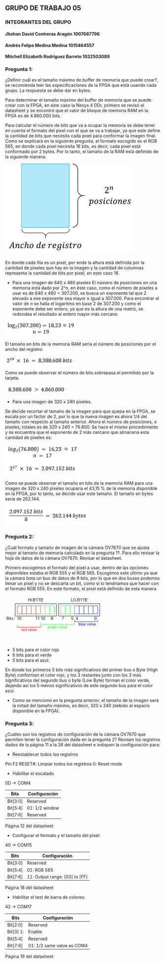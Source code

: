 ﻿## GRUPO DE TRABAJO 05

### INTEGRANTES DEL GRUPO
#### Jhohan David Contreras Aragón		1007687796
#### Andrés Felipe Medina Medina 		1015464557
#### Mitchell Elizabeth Rodríguez Barreto	1032503089


### Pregunta 1:
¿Definir cuál es el tamaño máximo de buffer de memoria que puede crear?, se recomienda leer las especificaciones de la FPGA que está usando cada grupo. La respuesta se debe dar en bytes.

Para determinar el tamaño máximo del buffer de memoria que se puede crear con la FPGA, en este caso la Nexys 4 DDr, primero se revisó el datasheet y se encontró que el valor de bloque de memoria RAM en la FPGA es de 4.860.000 bits.

Para calcular el número de bits que va a ocupar la memoria se debe tener en cuenta el formato del pixel con el que se va a trabajar, ya que este define la cantidad de bits que necesita cada pixel para conformar la imagen final. Como se explicará en la siguiente pregunta, el formato escogido es el RGB 565, en donde cada pixel necesita 16 bits, es decir, cada pixel está conformado por 2 bytes. Por lo tanto, el tamaño de la RAM está definido de la siguiente manera:

![Dimensiones de la memoria RAM](./figs/tamRam.png)

En donde cada fila es un pixel, por ende la altura está definida por la cantidad de pixeles que hay en la imagen y la cantidad de columnas representa la cantidad de bits por pixel, en este caso 16.  

* Para una imagen de 640 x 480 pixeles
El número de posiciones en una memoria está dado por 2^n, en éste caso, como el número de pixeles a usar es de 640 x 480 = 307.200, se busca un exponente tal que 2 elevado a ese exponente sea mayor o igual a 307.000. Para encontrar el valor de _n_ se halla el logaritmo en base 2 de 307.200 y como el exponente debe ser entero, ya que es la altura de una matriz, se redondea el resultado al entero mayor más cercano. 

![Formula1](./figs/formulaUno.png)

El tamaño en bits de la memoria RAM sería el número de posiciones por el ancho del registro:

![Formula2](./figs/formulaDos.png)

Como se puede observar el número de bits sobrepasa el permitido por la tarjeta. 

![Formula3](./figs/formulaTres.png)

* Para una imagen de 320 x 240 pixeles.

Se decide recortar el tamaño de la imagen para que quepa en la FPGA, se escala por un factor de 2, por lo que la nueva imagen es ahora 1/4 del tamaño con respecto al tamaño anterior. Ahora el número de posiciones, o pixeles, totales es de 320 x 240 = 76.800. Se hace el mismo procedimiento y se encuentra que el exponente de 2 más cercano que almacena esta cantidad de pixeles es:  

![Formula4](./figs/formulaCuatro.png)

Como se puede observar el tamaño en bits de la memoria RAM para una imagen de 320 x 240 pixeles ocuparía el 43,15 % de la memoria disponible en la FPGA, por lo tanto, se decide usar este tamaño. El tamaño en bytes sería de 262.144.

![Formula5](./figs/formulaCinco.png)

### Pregunta 2:
¿Cuál formato y tamaño de imagen de la cámara OV7670 que se ajusta mejor al tamaño de memoria calculado en la pregunta 1?. Para ello revisar la hoja de datos de la cámara OV7670. Revisar el datasheet.

Primero escogemos el formato del pixel a usar, dentro de las opciones disponibles estaba el RGB 555 y el RGB 565. Escogimos este último ya que la cámara bota un bus de datos de 8 bits, por lo que en dos buses podemos llenar un pixel y no se descarta un bit, como si lo tendriamos que hacer con el formato RGB 555. En este formato, el pixel está definido de esta manera

![imagen1](./figs/RGB565.gif)

   * 5 bits para el color rojo
   * 6 bits para el verde
   * 5 bits para el azul.

En donde los primeros 5 bits más significativos del primer bus o Byte (High Byte) conforman el color rojo, y los 3 restantes junto con los 3 más significativos del segundo bus o byte (Low Byte) forman el color verde, dejando así los 5 menos significativos de este segundo bus para el color azul.

* Como se mencionó en la pregunta anterior, el tamaño de la imagen será la mitad del tamaño máximo, es decir, 320 x 240 (debido al espacio disponible en la FPGA).


### Pregunta 3:

¿Cuáles son los registros de configuración de la cámara OV7670 que permiten tener la configuración dada en la pregunta 2? Revisen los registros dados de la página 11 a la 26 del datasheet e indiquen la configuración para:

* Reestablecer todos los registros

Pin F2 RESET#: Limpiar todos los registros
0: Reset mode

* Habilitar el escalado

0D -> COM4

Bits | Configuración
------------ | -------------
Bit[3:0] | Reserved
Bit[5:4]  | 01: 1/2 window
Bit[7:6] | Reserved

Página 12 del datasheet

* Configurar el formato y el tamaño del pixel:

40 -> COM15

Bits | Configuración
------------ | -------------
Bit[3:0] | Reserved
Bit[5:4] | 01: RGB 565
Bit[7:6] | 11: Output range: [00] to [FF]

Página 18 del datasheet

* Habilitar el test de barra de colores:

42 -> COM17

Bits | Configuración
------------ | -------------
Bit[2:0] | Reserved
Bit[3] 1: | Enable
Bit[5:4] | Reserved
Bit[7:6] | 01: 1/2 same value as COM4


Página 19 del datasheet

